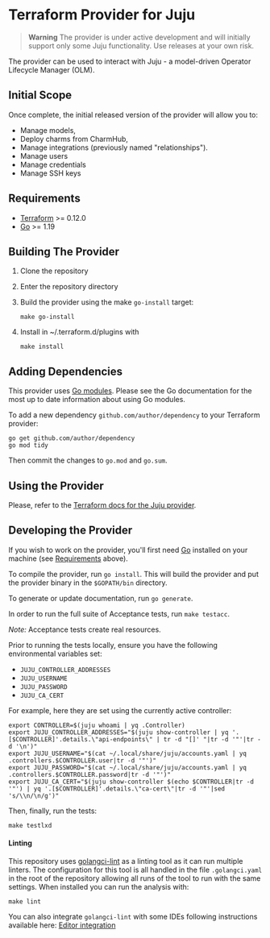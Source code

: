 # Terraform Provider for Juju

> **Warning** The provider is under active development and will initially support only some Juju functionality. Use releases at your own risk.

The provider can be used to interact with Juju - a model-driven Operator Lifecycle Manager (OLM).

## Initial Scope

Once complete, the initial released version of the provider will allow you to:

- Manage models,
- Deploy charms from CharmHub,
- Manage integrations (previously named "relationships").
- Manage users
- Manage credentials
- Manage SSH keys

## Requirements

- [Terraform](https://www.terraform.io/downloads.html) >= 0.12.0
- [Go](https://golang.org/doc/install) >= 1.19

## Building The Provider

1. Clone the repository
1. Enter the repository directory
1. Build the provider using the make `go-install` target:

    ```shell
    make go-install
    ```

1. Install in ~/.terraform.d/plugins with

    ```shell
    make install
    ```

## Adding Dependencies

This provider uses [Go modules](https://github.com/golang/go/wiki/Modules).
Please see the Go documentation for the most up to date information about using Go modules.

To add a new dependency `github.com/author/dependency` to your Terraform provider:

```shell
go get github.com/author/dependency
go mod tidy
```

Then commit the changes to `go.mod` and `go.sum`.

## Using the Provider

Please, refer to the [Terraform docs for the Juju provider](https://registry.terraform.io/providers/juju/juju/latest/docs).

## Developing the Provider

If you wish to work on the provider, you'll first need [Go](http://www.golang.org) installed on your machine (see [Requirements](#requirements) above).

To compile the provider, run `go install`. This will build the provider and put the provider binary in the `$GOPATH/bin` directory.

To generate or update documentation, run `go generate`.

In order to run the full suite of Acceptance tests, run `make testacc`.

_Note:_ Acceptance tests create real resources.

Prior to running the tests locally, ensure you have the following environmental variables set:

- `JUJU_CONTROLLER_ADDRESSES`
- `JUJU_USERNAME`
- `JUJU_PASSWORD`
- `JUJU_CA_CERT`

For example, here they are set using the currently active controller:

```shell
export CONTROLLER=$(juju whoami | yq .Controller)
export JUJU_CONTROLLER_ADDRESSES="$(juju show-controller | yq '.[$CONTROLLER]'.details.\"api-endpoints\" | tr -d "[]' "|tr -d '"'|tr -d '\n')"
export JUJU_USERNAME="$(cat ~/.local/share/juju/accounts.yaml | yq .controllers.$CONTROLLER.user|tr -d '"')"
export JUJU_PASSWORD="$(cat ~/.local/share/juju/accounts.yaml | yq .controllers.$CONTROLLER.password|tr -d '"')"
export JUJU_CA_CERT="$(juju show-controller $(echo $CONTROLLER|tr -d '"') | yq '.[$CONTROLLER]'.details.\"ca-cert\"|tr -d '"'|sed 's/\\n/\n/g')"
```

Then, finally, run the tests:

```shell
make testlxd
```

#### Linting

This repository uses [golangci-lint](https://golangci-lint.run/) as a linting tool as it can run multiple linters. The configuration for this tool is all handled in the file `.golangci.yaml` in the root of the repository allowing all runs of the tool to run with the same settings. When installed you can run the analysis with:

```shell
make lint
```

You can also integrate `golangci-lint` with some IDEs following instructions available here: [Editor integration](https://golangci-lint.run/usage/integrations)
